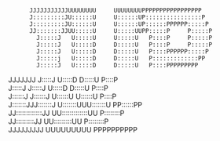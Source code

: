          JJJJJJJJJJJUUUUUUUU     UUUUUUUUPPPPPPPPPPPPPPPPP   
          J:::::::::JU::::::U     U::::::UP::::::::::::::::P  
          J:::::::::JU::::::U     U::::::UP::::::PPPPPP:::::P 
          JJ:::::::JJUU:::::U     U:::::UUPP:::::P     P:::::P
            J:::::J   U:::::U     U:::::U   P::::P     P:::::P
            J:::::J   U:::::D     D:::::U   P::::P     P:::::P
            J:::::J   U:::::D     D:::::U   P::::PPPPPP:::::P 
            J:::::j   U:::::D     D:::::U   P:::::::::::::PP  
            J:::::J   U:::::D     D:::::U   P::::PPPPPPPPP    
JJJJJJJ     J:::::J   U:::::D     D:::::U   P::::P            
J:::::J     J:::::J   U:::::D     D:::::U   P::::P            
J::::::J   J::::::J   U::::::U   U::::::U   P::::P            
J:::::::JJJ:::::::J   U:::::::UUU:::::::U PP::::::PP          
 JJ:::::::::::::JJ     UU:::::::::::::UU  P::::::::P          
   JJ:::::::::JJ         UU:::::::::UU    P::::::::P          
     JJJJJJJJJ             UUUUUUUUU      PPPPPPPPPP   
